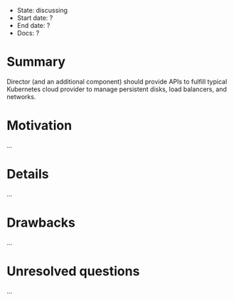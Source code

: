 - State: discussing
- Start date: ?
- End date: ?
- Docs: ?

# Summary

Director (and an additional component) should provide APIs to fulfill typical Kubernetes cloud provider to manage persistent disks, load balancers, and networks.

# Motivation

...

# Details

...

# Drawbacks

...

# Unresolved questions

...

